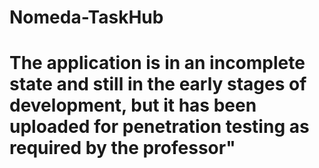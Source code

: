 # Nomeda-TaskHub


# The application is in an incomplete state and still in the early stages of development, but it has been uploaded for penetration testing as required by the professor"
